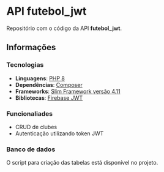 # API futebol_jwt
Repositório com o código da API **futebol_jwt**.

## Informações

### Tecnologias
* **Linguagens**: [PHP 8](https://www.php.net/releases/8.3/en.php)
* **Dependências**: [Composer](https://getcomposer.org/)
* **Frameworks**: [Slim Framework versão 4.11](https://www.slimframework.com/docs/v4)
* **Bibliotecas**: [Firebase JWT](https://github.com/firebase/php-jwt)

### Funcionaliades
* CRUD de clubes
* Autenticação utilizando token JWT

### Banco de dados
O script para criação das tabelas está disponível no projeto.
